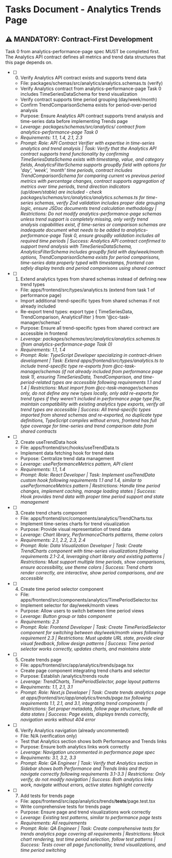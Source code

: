 # Tasks Document - Analytics Trends Page

## ⚠️ MANDATORY: Contract-First Development
Task 0 from analytics-performance-page spec MUST be completed first. The Analytics API contract defines all metrics and trend data structures that this page depends on.

- [ ] 0. Verify Analytics API contract exists and supports trend data
  - File: packages/schemas/src/analytics/analytics.schemas.ts (verify)
  - Verify Analytics contract from analytics-performance-page Task 0 includes TimeSeriesDataSchema for trend visualization
  - Verify contract supports time period grouping (day/week/month)
  - Confirm TrendComparisonSchema exists for period-over-period analysis
  - Purpose: Ensure Analytics API contract supports trend analysis and time-series data before implementing Trends page
  - _Leverage: packages/schemas/src/analytics/ contract from analytics-performance-page Task 0_
  - _Requirements: 1.1, 1.4, 2.1, 2.3_
  - _Prompt: Role: API Contract Verifier with expertise in time-series analytics and trend analysis | Task: Verify that the Analytics API contract supports trend functionality by confirming TimeSeriesDataSchema exists with timestamp, value, and category fields, AnalyticsFilterSchema supports groupBy field with options for 'day', 'week', 'month' time periods, contract includes TrendComparisonSchema for comparing current vs previous period metrics with percentage changes, contract supports aggregation of metrics over time periods, trend direction indicators (up/down/stable) are included - check packages/schemas/src/analytics/analytics.schemas.ts for time-series schemas, verify Zod validation includes proper date grouping logic, ensure JSDoc documents trend calculation methodology | Restrictions: Do not modify analytics-performance-page schemas unless trend support is completely missing, only verify trend analysis capabilities exist, if time-series or comparison schemas are inadequate document what needs to be added to analytics-performance-page Task 0, ensure groupBy validation includes all required time periods | Success: Analytics API contract confirmed to support trend analysis with TimeSeriesDataSchema, AnalyticsFilterSchema includes groupBy field with day/week/month options, TrendComparisonSchema exists for period comparisons, time-series data properly typed with timestamps, frontend can safely display trends and period comparisons using shared contract_

- [ ] 1. Extend analytics types from shared schemas instead of defining new trend types
  - File: apps/frontend/src/types/analytics.ts (extend from task 1 of performance page)
  - Import additional trend-specific types from shared schemas if not already included
  - Re-export trend types: export type { TimeSeriesData, TrendComparison, AnalyticsFilter } from '@cc-task-manager/schemas'
  - Purpose: Ensure all trend-specific types from shared contract are accessible in frontend
  - _Leverage: packages/schemas/src/analytics/analytics.schemas.ts (from analytics-performance-page Task 0)_
  - _Requirements: 1.1, 1.4_
  - _Prompt: Role: TypeScript Developer specializing in contract-driven development | Task: Extend apps/frontend/src/types/analytics.ts to include trend-specific type re-exports from @cc-task-manager/schemas (if not already included from performance page task 1), ensuring TimeSeriesData, TrendComparison, and time-period-related types are accessible following requirements 1.1 and 1.4 | Restrictions: Must import from @cc-task-manager/schemas only, do not define any new types locally, only add re-exports for trend types if they weren't included in performance page type file, maintain compatibility with existing analytics type exports, verify all trend types are accessible | Success: All trend-specific types imported from shared schemas and re-exported, no duplicate type definitions, TypeScript compiles without errors, frontend has full type coverage for time-series and trend comparison data from shared contracts_

- [ ] 2. Create useTrendData hook
  - File: apps/frontend/src/hooks/useTrendData.ts
  - Implement data fetching hook for trend data
  - Purpose: Centralize trend data management
  - _Leverage: usePerformanceMetrics pattern, API client_
  - _Requirements: 1.1, 1.4_
  - _Prompt: Role: React Developer | Task: Implement useTrendData custom hook following requirements 1.1 and 1.4, similar to usePerformanceMetrics pattern | Restrictions: Handle time period changes, implement caching, manage loading states | Success: Hook provides trend data with proper time period support and state management_

- [ ] 3. Create trend charts component
  - File: apps/frontend/src/components/analytics/TrendCharts.tsx
  - Implement time-series charts for trend visualization
  - Purpose: Provide visual representation of trend data
  - _Leverage: Chart library, PerformanceCharts patterns, theme colors_
  - _Requirements: 2.1, 2.2, 2.3, 2.4_
  - _Prompt: Role: Data Visualization Developer | Task: Create TrendCharts component with time-series visualizations following requirements 2.1-2.4, leveraging chart library and existing patterns | Restrictions: Must support multiple time periods, show comparisons, ensure accessibility, use theme colors | Success: Trend charts render correctly, are interactive, show period comparisons, and are accessible_

- [ ] 4. Create time period selector component
  - File: apps/frontend/src/components/analytics/TimePeriodSelector.tsx
  - Implement selector for day/week/month views
  - Purpose: Allow users to switch between time period views
  - _Leverage: Button group or tabs component_
  - _Requirements: 2.3_
  - _Prompt: Role: Frontend Developer | Task: Create TimePeriodSelector component for switching between day/week/month views following requirement 2.3 | Restrictions: Must update URL state, provide clear visual feedback, follow design patterns | Success: Time period selector works correctly, updates charts, and maintains state_

- [ ] 5. Create trends page
  - File: apps/frontend/src/app/analytics/trends/page.tsx
  - Create page component integrating trend charts and selector
  - Purpose: Establish /analytics/trends route
  - _Leverage: TrendCharts, TimePeriodSelector, page layout patterns_
  - _Requirements: 1.1, 2.1, 3.1_
  - _Prompt: Role: Next.js Developer | Task: Create trends analytics page at apps/frontend/src/app/analytics/trends/page.tsx following requirements 1.1, 2.1, and 3.1, integrating trend components | Restrictions: Set proper metadata, follow page structure, handle all data states | Success: Page exists, displays trends correctly, navigation works without 404 error_

- [ ] 6. Verify Analytics navigation (already uncommented)
  - File: N/A (verification only)
  - Test that Analytics section shows both Performance and Trends links
  - Purpose: Ensure both analytics links work correctly
  - _Leverage: Navigation uncommented in performance page spec_
  - _Requirements: 3.1, 3.2, 3.3_
  - _Prompt: Role: QA Engineer | Task: Verify that Analytics section in Sidebar shows both Performance and Trends links and they navigate correctly following requirements 3.1-3.3 | Restrictions: Only verify, do not modify navigation | Success: Both analytics links work, navigate without errors, active states highlight correctly_

- [ ] 7. Add tests for trends page
  - File: apps/frontend/src/app/analytics/trends/__tests__/page.test.tsx
  - Write comprehensive tests for trends page
  - Purpose: Ensure page and trend visualizations work correctly
  - _Leverage: Existing test patterns, similar to performance page tests_
  - _Requirements: All requirements_
  - _Prompt: Role: QA Engineer | Task: Create comprehensive tests for trends analytics page covering all requirements | Restrictions: Mock chart rendering, test time period selection, follow test patterns | Success: Tests cover all page functionality, trend visualizations, and time period switching_